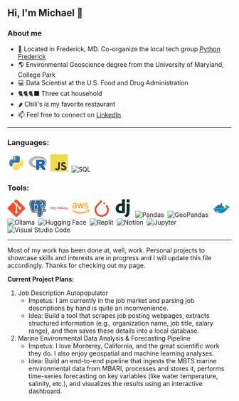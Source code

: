 ## Hi, I'm Michael 👋

### About me
- :round_pushpin: Located in Frederick, MD. Co-organize the local tech group [Python Frederick](https://www.meetup.com/python-frederick/)
- :earth_americas: Environmental Geoscience degree from the University of Maryland, College Park
- :computer: Data Scientist at the U.S. Food and Drug Administration
- :cat2::cat2::black_cat: Three cat household
- :hot_pepper: Chili's is my favorite restaurant
- :mailbox: Feel free to connect on [LinkedIn](https://www.linkedin.com/in/michaeldubbin/)

---

### Languages:
<div>
  <img src="https://github.com/devicons/devicon/blob/master/icons/python/python-original.svg" title="Python" alt="Python" width="40" height="40"/>&nbsp;
  <img src="https://github.com/devicons/devicon/blob/master/icons/r/r-original.svg" title="R" alt="R" width="40" height="40"/>&nbsp;
  <img src="https://github.com/devicons/devicon/blob/master/icons/javascript/javascript-original.svg" title="JavaScript" alt="JavaScript" width="40" height="40"/>&nbsp;
  <img src="https://github.com/user-attachments/assets/1257ebf3-78d3-41c5-b5aa-21a386b07e08" title="SQL" alt="SQL" width="40" height="40"/>&nbsp;
</div>

### Tools:
<div>
  <img src="https://github.com/devicons/devicon/blob/master/icons/git/git-original.svg" title="Git" alt="Git" width="40" height="40"/>&nbsp;
  <img src="https://github.com/devicons/devicon/blob/master/icons/postgresql/postgresql-original.svg" title="PostgreSQL" alt="PostgreSQL" width="40" height="40"/>&nbsp;
  <img src="https://github.com/devicons/devicon/blob/master/icons/sqlalchemy/sqlalchemy-original-wordmark.svg" title="SQLAlchemy" alt="SQLAlchemy" width="40" height="40"/>&nbsp;
  <img src="https://github.com/devicons/devicon/blob/master/icons/amazonwebservices/amazonwebservices-plain-wordmark.svg" title="AWS" alt="AWS" width="40" height="40"/>&nbsp;
  <img src="https://github.com/devicons/devicon/blob/master/icons/pytorch/pytorch-original.svg" title="PyTorch" alt="PyTorch" width="40" height="40"/>&nbsp;
  <img src="https://github.com/devicons/devicon/blob/master/icons/django/django-plain.svg" title="Django" alt="Django" width="40" height="40"/>&nbsp;
  <img src="https://github.com/user-attachments/assets/04051037-9c9c-4ab8-9ce8-d92187ccc67c" title="Pandas" alt="Pandas" width="40" height="40"/>&nbsp;
  <img src="https://github.com/user-attachments/assets/356a3937-ae51-4c12-90b0-445b3abebb1f" title="GeoPandas" alt="GeoPandas" width="40" height="40"/>&nbsp;
  <img src="https://github.com/devicons/devicon/blob/master/icons/docker/docker-original.svg" title="Docker" alt="Docker" width="40" height="40"/>&nbsp;
  <img src="https://github.com/user-attachments/assets/7d0bb1f3-b888-4324-add1-ac5cd68047ee" title="Ollama" alt="Ollama" width="40" height="40"/>&nbsp;
  <img src="https://github.com/user-attachments/assets/8964366c-0488-40c2-a5c6-6699d4944f94" title="Hugging Face" alt="Hugging Face" width="40" height="40"/>&nbsp;
  <img src="https://github.com/user-attachments/assets/7f07668b-74a1-452d-9ba0-85c194245fbb" title="Replit" alt="Replit" width="40" height="40"/>&nbsp;
  <img src="https://github.com/user-attachments/assets/dd2ac8f7-9294-4f9b-95f8-3e8a6b2ed758" title="Notion" alt="Notion" width="40" height="40"/>&nbsp;
  <img src="https://github.com/user-attachments/assets/ca38b35f-f626-4656-875b-bc8403ae1847" title="Jupyter" alt="Jupyter" width="40" height="40"/>&nbsp;
  <img src="https://github.com/user-attachments/assets/2644ef7b-d1f3-44ef-8077-2f6841f1d9d1" title="Visual Studio Code" alt="Visual Studio Code" width="40" height="40"/>&nbsp;
</div>

---

Most of my work has been done at, well, work. Personal projects to showcase skills and interests are in progress and I will update this file accordingly. Thanks for checking out my page.

**Current Project Plans:**
1. Job Description Autopopulator
   - Impetus: I am currently in the job market and parsing job descriptions by hand is quite an inconvenience.
   - Idea: Build a tool that scrapes job posting webpages, extracts structured information (e.g., organization name, job title, salary range), and then saves these details into a local database.
2. Marine Environmental Data Analysis & Forecasting Pipeline
   - Impetus: I love Monterey, California, and the great scientific work they do. I also enjoy geospatial and machine learning analyses.
   - Idea: Build an end-to-end pipeline that ingests the MBTS marine environmental data from MBARI, processes and stores it, performs time-series forecasting on key variables (like water temperature, salinity, etc.), and visualizes the results using an interactive dashboard.
